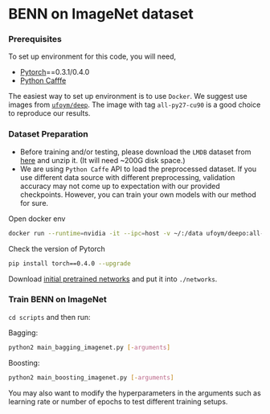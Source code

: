 # BENN on ImageNet dataset

### Prerequisites

To set up environment for this code, you will need,

* [Pytorch](https://pytorch.org/)==0.3.1/0.4.0
* [Python Cafffe](https://caffe.berkeleyvision.org/installation.html)

The easiest way to set up environment is to use `Docker`. We suggest use images from [`ufoym/deep`](https://github.com/ufoym/deepo).  The image with tag `all-py27-cu90` is a good choice to reproduce our results. 

### Dataset Preparation

* Before training and/or testing, please download the `LMDB` dataset from [here](https://drive.google.com/uc?export=download&id=0B-7I62GOSnZ8aENhOEtESVFHa2M) and unzip it. (It will need ~200G disk space.)
* We are using `Python Caffe` API to load the preprocessed dataset. If you use different data source with different preprocessing, validation accuracy may not come up to expectation with our provided checkpoints. However, you can train your own models with our method for sure. 

Open docker env

```bash
docker run --runtime=nvidia -it --ipc=host -v ~/:/data ufoym/deepo:all-py27-cu90 bash
```

Check the version of Pytorch

```bash
pip install torch==0.4.0 --upgrade
```

Download [initial pretrained networks](https://drive.google.com/file/d/1m1aIPhWAz1-yjLejZAfIqeO7YW1QCwbE/view?usp=sharing) and put it into `./networks`.


### Train BENN on ImageNet

`cd scripts` and then run:

Bagging:
```bash
python2 main_bagging_imagenet.py [-arguments]
```

Boosting:
```bash
python2 main_boosting_imagenet.py [-arguments]
```

You may also want to modify the hyperparameters in the arguments such as learning 
rate or number of epochs to test different training setups.



